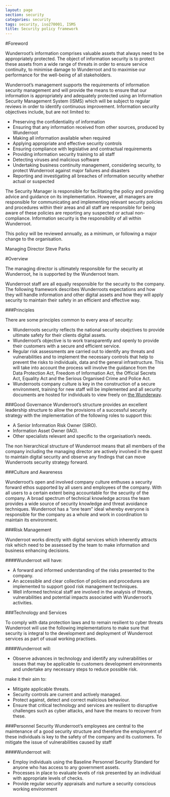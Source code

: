 ```yaml
---
layout: page
section: security
categories: security
tags: security, iso270001, ISMS
title: Security policy framework
---
```

#Foreword

Wunderroot’s information comprises valuable assets that always need to be appropriately protected. The object of information security is to protect these assets from a wide range of threats in order to ensure service continuity, to minimise damage to Wunderroot and to maximise our performance for the well-being of all stakeholders.

Wunderroot’s management supports the requirements of information security management and will provide the means to ensure that our information is appropriately and adequately protected using an Information Security Management System (ISMS) which will be subject to regular reviews in order to identify continuous improvement. Information security objectives include, but are not limited to:

* Preserving the confidentiality of information
* Ensuring that any information received from other sources, produced by Wunderroot
* Making all information available when required
* Applying appropriate and effective security controls
* Ensuring compliance with legislative and contractual requirements
* Providing information security training to all staff
* Detecting viruses and malicious software
* Undertaking business continuity management, considering security, to protect Wunderroot against major failures and disasters
* Reporting and investigating all breaches of information security whether actual or suspected

The Security Manager is responsible for facilitating the policy and providing advice and guidance on its implementation. However, all managers are responsible for communicating and implementing relevant security policies and procedures within their areas and all staff are responsible for being aware of these policies are reporting any suspected or actual non-compliance. Information security is the responsibility of all within Wunderroot.

This policy will be reviewed annually, as a minimum, or following a major change to the organisation.

Managing Director
Steve Parks

#Overview

The managing director is ultimately responsible for the security at Wunderroot, he is supported by the Wunderroot team. 

Wunderroot staff are all equally responsible for the security to the company. The following framework describes Wunderroots expectations and how they will handle information and other digital assets and how they will apply security to maintain their safety in an efficient and effective way.

###Principles

There are some principles common to every area of security:

* Wunderroots security reflects the national security obejctives to provide ultimate safety for their clients digital assets.
* Wunderroot’s objective is to work transparently and openly to provide their customers with a secure and efficient service.
* Regular risk assessments are carried out to identify any threats and vulnerabilities and to implement the necessary controls that help to prevent the risks to individuals, data and the general infrastructure. This will take into account the process will involve the guidance from the Data Protection Act, Freedom of Information Act, the Official Secrets Act, Equality Act and the Serious Organised Crime and Police Act.
* Wunderroots company culture is key in the construction of a secure environment, training for new staff will be implemented and all security documents are hosted for individuals to view freely on [the Wunderway](way.wunder.co.uk).

###Good Governance
Wunderroot’s structure provides an excellent leadership structure to allow the provisions of a successful security strategy with the implementation of the following roles to support this:

* A Senior Information Risk Owner (SIRO).
* Information Asset Owner (IAO).
* Other specialists relevant and specific to the organisation’s needs.

The non hierarchical structure of Wunderroot means that all members of the company including the managing director are actively involved in the quest to maintain digital security and observe any findings that can move Wunderroots security strategy forward. 

###Culture and Awareness

Wunderroot’s open and involved company culture enthuses a security forward ethos supported by all users and employees of the company. With all users to a certain extent being accountable for the security of the company. A broad spectrum of technical knowledge across the team provides a wide source of security knowledge and threat avoidance techniques. Wunderroot has a “one team” ideal whereby everyone is responsible for the company as a whole and work in coordination to maintain its environment.

###Risk Management

Wunderroot works directly with digital services which inherently attracts risk which need to be assessed by the team to make information and business enhancing decisions.

####Wunderroot will have:

* A forward and informed understanding of the risks presented to the company.
* An accessible and clear collection of policies and procedures are implemented to support good risk management techniques.
* Well informed technical staff are involved in the analysis of threats, vulnerabilities and potential impacts associated with Wunderroot’s activities.

###Technology and Services

To comply with data protection laws and to remain resilient to cyber threats Wunderroot will use the following implementations to make sure that security is integral to the development and deployment of Wunderroot services as part of usual working practises.

####Wunderroot will:

* Observe advances in technology and identify any vulnerabilities or issues that may be applicable to customers development environments and undertake any necessary steps to reduce possible risk.

make it their aim to:

* Mitigate applicable threats.
* Security controls are current and actively managed.
* Protect against, detect and correct malicious behaviour.
* Ensure that critical technology and services are resilient to disruptive challenges such as cyber attacks, and have the means to recover from these.

###Personnel Security
Wunderroot’s employees are central to the maintenance of a good security structure and therefore the employment of these individuals is key to the safety of the company and its customers. To mitigate the issue of vulnerabilities caused by staff

####Wunderroot will:

* Employ individuals using the Baseline Personnel Security Standard for anyone who has access to any government assets.
* Processes in place to evaluate levels of risk presented by an individual with appropriate levels of checks.
* Provide regular security appraisals and nurture a security conscious working environment